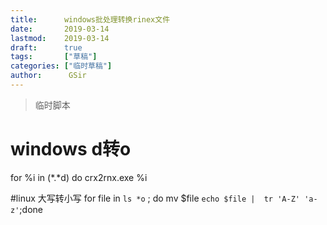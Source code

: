 ```yaml
---
title:      windows批处理转换rinex文件
date:       2019-03-14
lastmod:    2019-03-14
draft:      true
tags:       ["草稿"]
categories: ["临时草稿"]
author:      GSir
---
```


> 临时脚本

# windows d转o
for %i in (*.*d) do crx2rnx.exe %i

#linux 大写转小写
for file in `ls *o` ; do mv  $file `echo $file |  tr 'A-Z' 'a-z'`;done